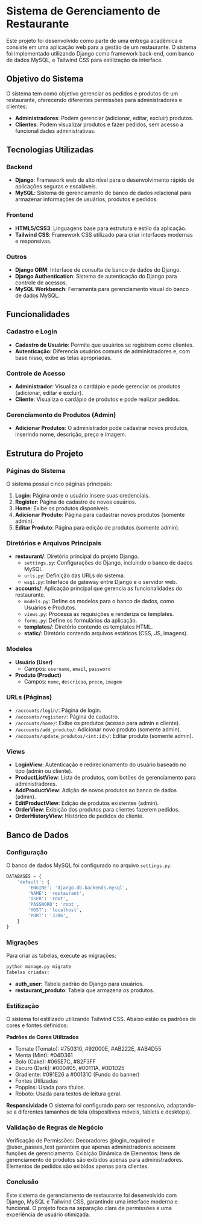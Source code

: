 # Sistema de Gerenciamento de Restaurante

Este projeto foi desenvolvido como parte de uma entrega acadêmica e consiste em uma aplicação web para a gestão de um restaurante. O sistema foi implementado utilizando Django como framework back-end, com banco de dados MySQL, e Tailwind CSS para estilização da interface.

## Objetivo do Sistema

O sistema tem como objetivo gerenciar os pedidos e produtos de um restaurante, oferecendo diferentes permissões para administradores e clientes:

- **Administradores**: Podem gerenciar (adicionar, editar, excluir) produtos.
- **Clientes**: Podem visualizar produtos e fazer pedidos, sem acesso a funcionalidades administrativas.

## Tecnologias Utilizadas

### Backend
- **Django**: Framework web de alto nível para o desenvolvimento rápido de aplicações seguras e escaláveis.
- **MySQL**: Sistema de gerenciamento de banco de dados relacional para armazenar informações de usuários, produtos e pedidos.

### Frontend
- **HTML5/CSS3**: Linguagens base para estrutura e estilo da aplicação.
- **Tailwind CSS**: Framework CSS utilizado para criar interfaces modernas e responsivas.

### Outros
- **Django ORM**: Interface de consulta de banco de dados do Django.
- **Django Authentication**: Sistema de autenticação do Django para controle de acessos.
- **MySQL Workbench**: Ferramenta para gerenciamento visual do banco de dados MySQL.

## Funcionalidades

### Cadastro e Login
- **Cadastro de Usuário**: Permite que usuários se registrem como clientes.
- **Autenticação**: Diferencia usuários comuns de administradores e, com base nisso, exibe as telas apropriadas.

### Controle de Acesso
- **Administrador**: Visualiza o cardápio e pode gerenciar os produtos (adicionar, editar e excluir).
- **Cliente**: Visualiza o cardápio de produtos e pode realizar pedidos.

### Gerenciamento de Produtos (Admin)
- **Adicionar Produtos**: O administrador pode cadastrar novos produtos, inserindo nome, descrição, preço e imagem.

## Estrutura do Projeto

### Páginas do Sistema
O sistema possui cinco páginas principais:
1. **Login**: Página onde o usuário insere suas credenciais.
2. **Register**: Página de cadastro de novos usuários.
3. **Home**: Exibe os produtos disponíveis.
4. **Adicionar Produto**: Página para cadastrar novos produtos (somente admin).
5. **Editar Produto**: Página para edição de produtos (somente admin).

### Diretórios e Arquivos Principais
- **restaurant/**: Diretório principal do projeto Django.
  - `settings.py`: Configurações do Django, incluindo o banco de dados MySQL.
  - `urls.py`: Definição das URLs do sistema.
  - `wsgi.py`: Interface de gateway entre Django e o servidor web.
- **accounts/**: Aplicação principal que gerencia as funcionalidades do restaurante.
  - `models.py`: Define os modelos para o banco de dados, como Usuários e Produtos.
  - `views.py`: Processa as requisições e renderiza os templates.
  - `forms.py`: Define os formulários da aplicação.
  - **templates/**: Diretório contendo os templates HTML.
  - **static/**: Diretório contendo arquivos estáticos (CSS, JS, imagens).

### Modelos

- **Usuário (User)**
  - Campos: `username`, `email`, `password`
- **Produto (Product)**
  - Campos: `nome`, `descricao`, `preco`, `imagem`

### URLs (Páginas)
- `/accounts/login/`: Página de login.
- `/accounts/register/`: Página de cadastro.
- `/accounts/home/`: Exibe os produtos (acesso para admin e cliente).
- `/accounts/add_produto/`: Adicionar novo produto (somente admin).
- `/accounts/update_produtos/<int:id>/`: Editar produto (somente admin).

### Views
- **LoginView**: Autenticação e redirecionamento do usuário baseado no tipo (admin ou cliente).
- **ProductListView**: Lista de produtos, com botões de gerenciamento para administradores.
- **AddProductView**: Adição de novos produtos ao banco de dados (admin).
- **EditProductView**: Edição de produtos existentes (admin).
- **OrderView**: Exibição dos produtos para clientes fazerem pedidos.
- **OrderHistoryView**: Histórico de pedidos do cliente.

## Banco de Dados

### Configuração
O banco de dados MySQL foi configurado no arquivo `settings.py`:

```python
DATABASES = {
    'default': {
        'ENGINE': 'django.db.backends.mysql',
        'NAME': 'restaurant',
        'USER': 'root',
        'PASSWORD': 'root',
        'HOST': 'localhost',
        'PORT': '3306',
    }
}
``` 

### Migrações
Para criar as tabelas, execute as migrações:

```cmd
python manage.py migrate
Tabelas criadas:
```

- **auth_user:** Tabela padrão do Django para usuários.
- **restaurant_produto**: Tabela que armazena os produtos.

### Estilização
O sistema foi estilizado utilizando Tailwind CSS. Abaixo estão os padrões de cores e fontes definidos:

**Padrões de Cores Utilizados**
- Tomate (Tomato): #750310, #92000E, #AB222E, #AB4D55
- Menta (Mint): #04D361
- Bolo (Cake): #065E7C, #82F3FF
- Escuro (Dark): #000405, #00111A, #0D1D25
- Gradiente: #091E26 a #00131C (Fundo do banner)
- Fontes Utilizadas
- Poppins: Usada para títulos.
- Roboto: Usada para textos de leitura geral.

**Responsividade**
O sistema foi configurado para ser responsivo, adaptando-se a diferentes tamanhos de tela (dispositivos móveis, tablets e desktops).

### Validação de Regras de Negócio
Verificação de Permissões: Decoradores @login_required e @user_passes_test garantem que apenas administradores acessem funções de gerenciamento.
Exibição Dinâmica de Elementos: Itens de gerenciamento de produtos são exibidos apenas para administradores. Elementos de pedidos são exibidos apenas para clientes.

### Conclusão
Este sistema de gerenciamento de restaurante foi desenvolvido com Django, MySQL e Tailwind CSS, garantindo uma interface moderna e funcional. O projeto foca na separação clara de permissões e uma experiência de usuário otimizada.
